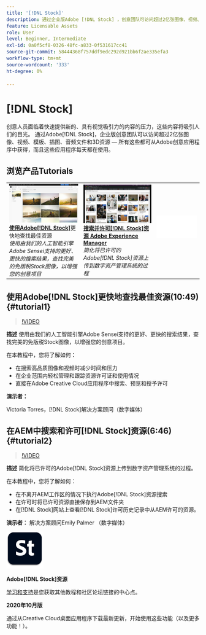 ```yaml
---
title: '[!DNL Stock]'
description: 通过企业版Adobe [!DNL Stock] ，创意团队可访问超过2亿张图像、视频、模板、插图、音频文件和3D资源
feature: Licensable Assets
role: User
level: Beginner, Intermediate
exl-id: 0a0f5cf8-0326-48fc-a833-0f531617cc41
source-git-commit: 58444368f757ddf9edc292d921bb6f2ae335efa3
workflow-type: tm+mt
source-wordcount: '333'
ht-degree: 0%

---
```


# [!DNL Stock]

创意人员面临着快速提供新的、具有视觉吸引力的内容的压力，这些内容将吸引人们的目光。 通过Adobe[!DNL Stock]，企业版创意团队可以访问超过2亿张图像、视频、模板、插图、音频文件和3D资源 — 所有这些都可从Adobe创意应用程序中获得，而且这些应用程序每天都在使用。

## 浏览产品Tutorials

<table style="table-layout:fixed">
<tr>
 <td>
   <a href="stock.md#tutorial1">
      <img alt="利用Adobe更快地查找最佳资源 [!DNL Stock]" src="../assets/stock_torres_thumbnail.jpg" />
   </a>
    <div>
   <a href="stock.md#tutorial1"><strong>使用Adobe[!DNL Stock]</strong></a>更快地查找最佳资源
    </div>
    <em>使用由我们的人工智能引擎Adobe Sensei支持的更好、更快的搜索结果，查找完美的免版税Stock图像，以增强您的创意项目</em>
    <br>
  </td>
  <td>
   <a href="stock.md#tutorial2">
      <img alt="在AEM中搜索和许可[!DNL Stock]资源" src="../assets/stock_aemintegration_palmer_thumbnail.jpg" />
   </a>
    <div>
   <a href="stock.md#tutorial2"><strong>搜索并许可[!DNL Stock]资源 
Adobe Experience Manager</strong></a>
    </div>
    <em>简化将已许可的Adobe[!DNL Stock]资源上传到数字资产管理系统的过程</em>
    <br>
  </td>
  <td>
    <img alt="间隔物" src="../assets/Whitespacer.png" />
    <div>
    <br>
  </td>
</tr>
</table>

## 使用Adobe[!DNL Stock]更快地查找最佳资源(10:49) {#tutorial1}

>[!VIDEO](https://video.tv.adobe.com/v/326951?hidetitle=true)

**描述**
使用由我们的人工智能引擎Adobe Sensei支持的更好、更快的搜索结果，查找完美的免版税Stock图像，以增强您的创意项目。

在本教程中，您将了解如何：
* 在搜索高品质图像和视频时减少时间和压力
* 在企业范围内轻松管理和跟踪资源许可证和使用情况
* 直接在Adobe Creative Cloud应用程序中搜索、预览和授予许可

**演示者：**

Victoria Torres，[!DNL Stock]解决方案顾问（数字媒体）

## 在AEM中搜索和许可[!DNL Stock]资源(6:46) {#tutorial2}

>[!VIDEO](https://video.tv.adobe.com/v/326952?hidetitle=true)

**描述**
简化将已许可的Adobe[!DNL Stock]资源上传到数字资产管理系统的过程。

在本教程中，您将了解如何：
* 在不离开AEM工作区的情况下执行Adobe[!DNL Stock]资源搜索
* 在许可时将已许可资源直接保存到AEM文件夹
* 在[!DNL Stock]网站上查看[!DNL Stock]许可历史记录中从AEM许可的资源。

**演示者：**
解决方案顾问Emily Palmer （数字媒体）

![[!DNL Stock]徽标](../assets/st_appicon_96.png)

**Adobe[!DNL Stock]资源**

[学习和支持](https://helpx.adobe.com/support/stock.html)是您获取其他教程和社区论坛链接的中心点。

**2020年10月版**

通过从Creative Cloud桌面应用程序下载最新更新，开始使用这些功能（以及更多功能！）。

